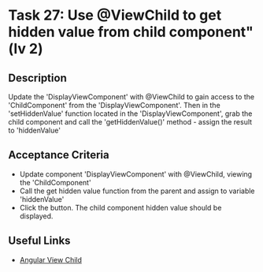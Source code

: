 # Task 27: Use @ViewChild to get hidden value from child component" (lv 2)

## Description
Update the 'DisplayViewComponent' with @ViewChild to gain access to the 'ChildComponent' from
the 'DisplayViewComponent'. Then in the 'setHiddenValue' function located in the 'DisplayViewComponent', 
grab the child component and call the 'getHiddenValue()' method - assign the result to 'hiddenValue'

## Acceptance Criteria
- Update component 'DisplayViewComponent' with @ViewChild, viewing the 'ChildComponent'
- Call the get hidden value function from the parent and assign to variable 'hiddenValue'
- Click the button. The child component hidden value should be displayed.

## Useful Links
- [Angular View Child](https://angular.dev/guide/components/queries#view-queries)

